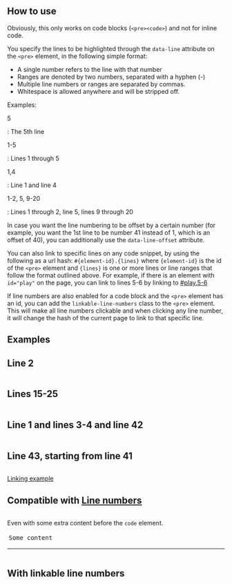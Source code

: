<section class="language-markup">

# How to use

Obviously, this only works on code blocks (`<pre><code>`) and not for inline code.

You specify the lines to be highlighted through the `data-line` attribute on the `<pre>` element, in the following simple format:

- A single number refers to the line with that number
- Ranges are denoted by two numbers, separated with a hyphen (-)
- Multiple line numbers or ranges are separated by commas.
- Whitespace is allowed anywhere and will be stripped off.

Examples:

5

: The 5th line

1-5

: Lines 1 through 5

1,4

: Line 1 and line 4

1-2, 5, 9-20

: Lines 1 through 2, line 5, lines 9 through 20

In case you want the line numbering to be offset by a certain number (for example, you want the 1st line to be number 41 instead of 1, which is an offset of 40), you can additionally use the `data-line-offset` attribute.

You can also link to specific lines on any code snippet, by using the following as a url hash: `#{element-id}.{lines}` where `{element-id}` is the id of the `<pre>` element and `{lines}` is one or more lines or line ranges that follow the format outlined above. For example, if there is an element with `id="play"` on the page, you can link to lines 5-6 by linking to [#play.5-6](#play.5-6)

If line numbers are also enabled for a code block and the `<pre>` element has an id, you can add the `linkable-line-numbers` class to the `<pre>` element. This will make all line numbers clickable and when clicking any line number, it will change the hash of the current page to link to that specific line.

</section>

<section>

# Examples

## Line 2

<pre data-line="2" data-src="./prism-line-highlight.js" id="play"></pre>

## Lines 15-25

<pre data-line="15-25" data-src="./prism-line-highlight.js"></pre>

## Line 1 and lines 3-4 and line 42

<pre data-line="1,3-4,42" data-src="./prism-line-highlight.js"></pre>

## Line 43, starting from line 41

<pre data-line="43" data-line-offset="40" data-src="./prism-line-highlight.js"></pre>

[Linking example](#play.50-55,60)

## Compatible with [Line numbers](/line-numbers)

<pre class="line-numbers" data-src="../line-numbers/index.html" data-line="1" data-start="-5" style="white-space: pre-wrap"></pre>

Even with some extra content before the `code` element.

<pre class="line-numbers" data-line="7"><div style="padding: .25em">Some content</div><hr/><code class="language-markup" id="foo"></code></pre>
<script>document.querySelector("#foo").textContent = document.documentElement.innerHTML;</script>

## With linkable line numbers

<pre id="linkable" class="line-numbers linkable-line-numbers" data-start="20" data-src="./prism-line-highlight.js"></pre>

</section>

